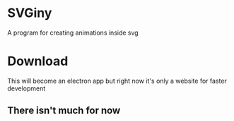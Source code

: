 # SVGiny
A program for creating animations inside svg


# Download
This will become an electron app but right now it's only a website for faster development

## There isn't much for now
